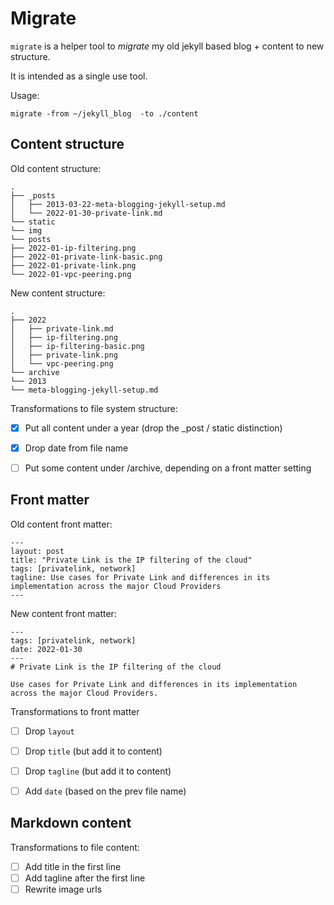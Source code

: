 # Migrate

`migrate` is a helper tool to _migrate_ my old jekyll based blog + content to new structure.

It is intended as a single use tool.

Usage:
```src
migrate -from ~/jekyll_blog  -to ./content
```

## Content structure

Old content structure:
```
.
├── _posts
│   ├── 2013-03-22-meta-blogging-jekyll-setup.md
│   └── 2022-01-30-private-link.md
└── static
└── img
└── posts
├── 2022-01-ip-filtering.png
├── 2022-01-private-link-basic.png
├── 2022-01-private-link.png
└── 2022-01-vpc-peering.png
```

New content structure:
```
.
├── 2022
│   ├── private-link.md
│   ├── ip-filtering.png
│   ├── ip-filtering-basic.png
│   ├── private-link.png
│   └── vpc-peering.png
└── archive
└── 2013
└── meta-blogging-jekyll-setup.md
```

Transformations to file system structure:
- [X] Put all content under a year (drop the _post / static distinction)
- [X] Drop date from file name
- [ ] Put some content under /archive, depending on a front matter setting


## Front matter

Old content front matter:
```
---
layout: post
title: "Private Link is the IP filtering of the cloud"
tags: [privatelink, network]
tagline: Use cases for Private Link and differences in its implementation across the major Cloud Providers
---
```

New content front matter:
```
---
tags: [privatelink, network]
date: 2022-01-30
---
# Private Link is the IP filtering of the cloud

Use cases for Private Link and differences in its implementation across the major Cloud Providers.
```

Transformations to front matter
- [ ] Drop `layout`
- [ ] Drop `title` (but add it to content)
- [ ] Drop `tagline` (but add it to content)
- [ ] Add `date` (based on the prev file name)


## Markdown content

Transformations to file content:
- [ ] Add title in the first line
- [ ] Add tagline after the first line
- [ ] Rewrite image urls
